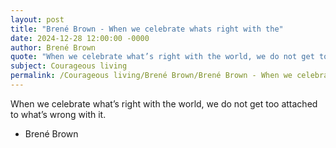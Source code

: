 ```yaml
---
layout: post
title: "Brené Brown - When we celebrate whats right with the"
date: 2024-12-28 12:00:00 -0000
author: Brené Brown
quote: "When we celebrate what’s right with the world, we do not get too attached to what’s wrong with it."
subject: Courageous living
permalink: /Courageous living/Brené Brown/Brené Brown - When we celebrate whats right with the
---
```


When we celebrate what’s right with the world, we do not get too attached to what’s wrong with it.

- Brené Brown
